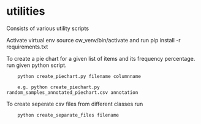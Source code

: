 # utilities
Consists of various utility scripts

Activate virtual env
        source cw_venv/bin/activate
and run
        pip install -r requirements.txt


To create a pie chart for a given list of items and its frequency percentage. run given python script.

        python create_piechart.py filename columnname

        e.g. python create_piechart.py random_samples_annotated_piechart.csv annotation
        
To create seperate csv files from different classes run
        
        python create_separate_files filename
